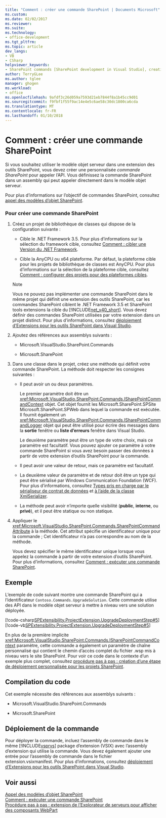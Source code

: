```yaml
---
title: "Comment : créer une commande SharePoint | Documents Microsoft"
ms.custom: 
ms.date: 02/02/2017
ms.reviewer: 
ms.suite: 
ms.technology:
- office-development
ms.tgt_pltfrm: 
ms.topic: article
dev_langs:
- VB
- CSharp
helpviewer_keywords:
- SharePoint commands [SharePoint development in Visual Studio], creating
author: TerryGLee
ms.author: tglee
manager: ghogen
ms.workload:
- office
ms.openlocfilehash: 9afdf3c26d059a7593d21eb7844f8a1b45cc9d01
ms.sourcegitcommit: f9fbf1f55f9ac14e4e5c6ae58c30dc1800ca6cda
ms.translationtype: MT
ms.contentlocale: fr-FR
ms.lasthandoff: 01/10/2018
---
```

# <a name="how-to-create-a-sharepoint-command"></a>Comment : créer une commande SharePoint
  Si vous souhaitez utiliser le modèle objet serveur dans une extension des outils SharePoint, vous devez créer une personnalisée *commande SharePoint* pour appeler l’API. Vous définissez la commande SharePoint dans un assembly qui peut appeler directement dans le modèle objet serveur.  
  
 Pour plus d’informations sur l’objectif de commandes SharePoint, consultez [appel des modèles d’objet SharePoint](../sharepoint/calling-into-the-sharepoint-object-models.md).  
  
### <a name="to-create-a-sharepoint-command"></a>Pour créer une commande SharePoint  
  
1.  Créez un projet de bibliothèque de classes qui dispose de la configuration suivante :  
  
    -   Cible le .NET Framework 3.5. Pour plus d’informations sur la sélection du framework cible, consultez [Comment : cibler une Version du .NET Framework](../ide/how-to-target-a-version-of-the-dotnet-framework.md).  
  
    -   Cible la AnyCPU ou x64 plateforme. Par défaut, la plateforme cible pour les projets de bibliothèque de classes est AnyCPU. Pour plus d’informations sur la sélection de la plateforme cible, consultez [Comment : configurer des projets pour des plateformes cibles](../ide/how-to-configure-projects-to-target-platforms.md).  
  
    > [!NOTE]  
    >  Vous ne pouvez pas implémenter une commande SharePoint dans le même projet qui définit une extension des outils SharePoint, car les commandes SharePoint ciblent le .NET Framework 3.5 et SharePoint tools extensions la cible du [!INCLUDE[net_v40_short](../sharepoint/includes/net-v40-short-md.md)]. Vous devez définir des commandes SharePoint utilisées par votre extension dans un projet distinct. Pour plus d’informations, consultez [déploiement d’Extensions pour les outils SharePoint dans Visual Studio](../sharepoint/deploying-extensions-for-the-sharepoint-tools-in-visual-studio.md).  
  
2.  Ajoutez des références aux assemblys suivants :  
  
    -   Microsoft.VisualStudio.SharePoint.Commands  
  
    -   Microsoft.SharePoint  
  
3.  Dans une classe dans le projet, créez une méthode qui définit votre commande SharePoint. La méthode doit respecter les consignes suivantes :  
  
    -   Il peut avoir un ou deux paramètres.  
  
         Le premier paramètre doit être un <xref:Microsoft.VisualStudio.SharePoint.Commands.ISharePointCommandContext> objet. Cet objet fournit les Microsoft.SharePoint.SPSite Microsoft.SharePoint.SPWeb dans lequel la commande est exécutée. Il fournit également un <xref:Microsoft.VisualStudio.SharePoint.Commands.ISharePointCommandLogger> objet qui peut être utilisé pour écrire des messages dans la **sortie** fenêtre ou **liste d’erreurs** fenêtre dans Visual Studio.  
  
         Le deuxième paramètre peut être un type de votre choix, mais ce paramètre est facultatif. Vous pouvez ajouter ce paramètre à votre commande SharePoint si vous avez besoin passer des données à partir de votre extension d’outils SharePoint pour la commande.  
  
    -   Il peut avoir une valeur de retour, mais ce paramètre est facultatif.  
  
    -   La deuxième valeur de paramètre et de retour doit être un type qui peut être sérialisé par Windows Communication Foundation (WCF). Pour plus d’informations, consultez [Types pris en charge par le sérialiseur de contrat de données](/dotnet/framework/wcf/feature-details/types-supported-by-the-data-contract-serializer) et [à l’aide de la classe XmlSerializer](/dotnet/framework/wcf/feature-details/using-the-xmlserializer-class).  
  
    -   La méthode peut avoir n’importe quelle visibilité (**public**, **interne**, ou **privé**), et il peut être statique ou non statique.  
  
4.  Appliquer le <xref:Microsoft.VisualStudio.SharePoint.Commands.SharePointCommandAttribute> à la méthode. Cet attribut spécifie un identificateur unique pour la commande ; Cet identificateur n’a pas correspondre au nom de la méthode.  
  
     Vous devez spécifier le même identificateur unique lorsque vous appelez la commande à partir de votre extension d’outils SharePoint. Pour plus d’informations, consultez [Comment : exécuter une commande SharePoint](../sharepoint/how-to-execute-a-sharepoint-command.md).  
  
## <a name="example"></a>Exemple  
 L’exemple de code suivant montre une commande SharePoint qui a l’identificateur `Contoso.Commands.UpgradeSolution`. Cette commande utilise des API dans le modèle objet serveur à mettre à niveau vers une solution déployée.  
  
 [!code-csharp[SPExtensibility.ProjectExtension.UpgradeDeploymentStep#5](../sharepoint/codesnippet/CSharp/UpgradeDeploymentStep/SharePointCommands/Commands.cs#5)]
 [!code-vb[SPExtensibility.ProjectExtension.UpgradeDeploymentStep#5](../sharepoint/codesnippet/VisualBasic/upgradedeploymentstep/sharepointcommands/commands.vb#5)]  
  
 En plus de la première implicite <xref:Microsoft.VisualStudio.SharePoint.Commands.ISharePointCommandContext> paramètre, cette commande a également un paramètre de chaîne personnalisé qui contient le chemin d’accès complet du fichier .wsp mis à niveau vers le site SharePoint. Pour voir ce code dans le contexte d’un exemple plus complet, consultez [procédure pas à pas : création d’une étape de déploiement personnalisée pour les projets SharePoint](../sharepoint/walkthrough-creating-a-custom-deployment-step-for-sharepoint-projects.md).  
  
## <a name="compiling-the-code"></a>Compilation du code  
 Cet exemple nécessite des références aux assemblys suivants :  
  
-   Microsoft.VisualStudio.SharePoint.Commands  
  
-   Microsoft.SharePoint  
  
## <a name="deploying-the-command"></a>Déploiement de la commande  
 Pour déployer la commande, incluez l’assembly de commande dans le même [!INCLUDE[vsprvs](../sharepoint/includes/vsprvs-md.md)] package d’extension (VSIX) avec l’assembly d’extension qui utilise la commande. Vous devez également ajouter une entrée pour l’assembly de commande dans le fichier extension.vsixmanifest. Pour plus d’informations, consultez [déploiement d’Extensions pour les outils SharePoint dans Visual Studio](../sharepoint/deploying-extensions-for-the-sharepoint-tools-in-visual-studio.md).  
  
## <a name="see-also"></a>Voir aussi  
 [Appel des modèles d’objet SharePoint](../sharepoint/calling-into-the-sharepoint-object-models.md)   
 [Comment : exécuter une commande SharePoint](../sharepoint/how-to-execute-a-sharepoint-command.md)   
 [Procédure pas à pas : extension de l’Explorateur de serveurs pour afficher des composants WebPart](../sharepoint/walkthrough-extending-server-explorer-to-display-web-parts.md)  
  
  